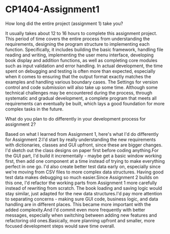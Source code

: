 # CP1404-Assignment1
How long did the entire project (assignment 1) take you?

It usually takes about 12 to 16 hours to complete this assignment project. This period of time covers the entire process from understanding the requirements, designing the program structure to implementing each function. Specifically, it includes building the basic framework, handling file reading and writing, implementing the user menu interface, developing book display and addition functions, as well as completing core modules such as input validation and error handling. In actual development, the time spent on debugging and testing is often more than expected, especially when it comes to ensuring that the output format exactly matches the examples and handling various boundary cases. The Settings for version control and code submission will also take up some time. Although some technical challenges may be encountered during the process, through systematic and gradual development, a complete program that meets all requirements can eventually be built, which lays a good foundation for more complex tasks in the future.

What do you plan to do differently in your development process for assignment 2?

Based on what I learned from Assignment 1, here's what I'd do differently for Assignment 2:I'd start by really understanding the new requirements with dictionaries, classes and GUI upfront, since these are bigger changes. I'd sketch out the class designs on paper first before coding anything.For the GUI part, I'd build it incrementally - maybe get a basic window working first, then add one component at a time instead of trying to make everything perfect in one go. I'd also create better test data early on, especially since we're moving from CSV files to more complex data structures. Having good test data makes debugging so much easier.Since Assignment 2 builds on this one, I'd refactor the working parts from Assignment 1 more carefully instead of rewriting from scratch. The book loading and saving logic would stay similar, just adapted for the new data structures.I'd pay more attention to separating concerns - making sure GUI code, business logic, and data handling are in different places. This became more important with the added complexity.And I'd commit even more frequently with better messages, especially when switching between adding new features and refactoring old ones.Basically, more planning upfront and smaller, more focused development steps would save time overall.
